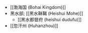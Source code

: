 - [[渤海国 (Bohai Kingdom)]]
- 黑水部; [[黑水靺鞨 (Heishui Mohe)]]
    - [[黑水都督府 (heishui dudufu)]]
- [[忽汗州 (Huhanzhou)]]
